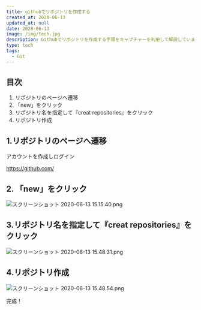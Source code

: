 ```yaml
---
title: githubでリポジトリを作成する
created_at: 2020-06-13
updated_at: null
date: 2020-06-13
image: /img/tech.jpg
description: Githubでリポジトリを作成する手順をキャプチャーを利用して解説しています。
type: tech
tags:
  - Git
---
```


## 目次

1. リポジトリのページへ遷移
1. 「new」をクリック
1. リポジトリ名を指定して『creat repositories』をクリック
1. リポジトリ作成

## 1.リポジトリのページへ遷移

アカウントを作成しログイン

https://github.com/

## 2. 「new」をクリック

![スクリーンショット 2020-06-13 15.15.40.png](https://qiita-image-store.s3.ap-northeast-1.amazonaws.com/0/199085/c9e98725-3bd9-07ec-edbd-c0c202b0c2c7.png)

## 3.リポジトリ名を指定して『creat repositories』をクリック

![スクリーンショット 2020-06-13 15.48.31.png](https://qiita-image-store.s3.ap-northeast-1.amazonaws.com/0/199085/4d8c6236-cec5-489a-9e42-26b4de86f1a2.png)

## 4.リポジトリ作成

![スクリーンショット 2020-06-13 15.48.54.png](https://qiita-image-store.s3.ap-northeast-1.amazonaws.com/0/199085/f2871975-62d6-ae21-873d-4fd4457f8bbc.png)

完成！